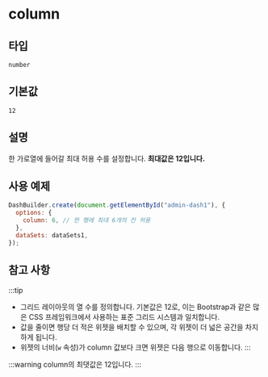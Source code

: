 # column

## 타입

`number`

## 기본값

`12`

## 설명

한 가로열에 들어갈 최대 허용 수를 설정합니다. **최대값은 12입니다.**

## 사용 예제

```javascript
DashBuilder.create(document.getElementById("admin-dash1"), {
  options: {
    column: 6, // 한 행에 최대 6개의 칸 허용
  },
  dataSets: dataSets1,
});
```

## 참고 사항
:::tip
- 그리드 레이아웃의 열 수를 정의합니다. 기본값은 12로, 이는 Bootstrap과 같은 많은 CSS 프레임워크에서 사용하는 표준 그리드 시스템과 일치합니다.
- 값을 줄이면 행당 더 적은 위젯을 배치할 수 있으며, 각 위젯이 더 넓은 공간을 차지하게 됩니다.
- 위젯의 너비(`w` 속성)가 column 값보다 크면 위젯은 다음 행으로 이동합니다.
:::

:::warning
column의 최댓값은 12입니다.
:::